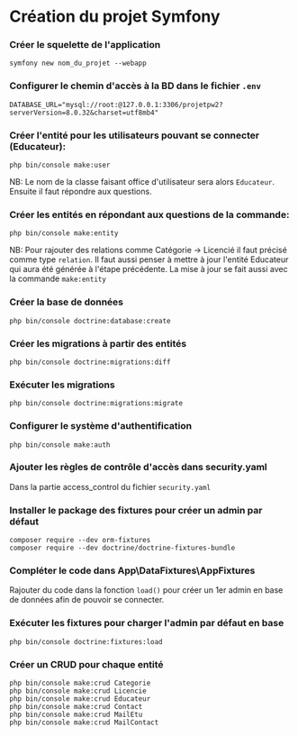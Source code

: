 # Création du projet Symfony

### Créer le squelette de l'application

```
symfony new nom_du_projet --webapp
```

### Configurer le chemin d'accès à la BD dans le fichier `.env`

```
DATABASE_URL="mysql://root:@127.0.0.1:3306/projetpw2?serverVersion=8.0.32&charset=utf8mb4"
```

### Créer l'entité pour les utilisateurs pouvant se connecter (Educateur):

```
php bin/console make:user
```

NB: Le nom de la classe faisant office d'utilisateur sera alors `Educateur`. Ensuite il faut répondre aux questions.

### Créer les entités en répondant aux questions de la commande:

```
php bin/console make:entity
```

NB: Pour rajouter des relations comme Catégorie -> Licencié il faut précisé comme type `relation`. Il faut aussi penser à mettre à jour l'entité Educateur qui aura été générée à l'étape précédente. La mise à jour se fait aussi avec la commande `make:entity`

### Créer la base de données

```
php bin/console doctrine:database:create
```

### Créer les migrations à partir des entités

```
php bin/console doctrine:migrations:diff
```

### Exécuter les migrations

```
php bin/console doctrine:migrations:migrate
```

### Configurer le système d'authentification

```
php bin/console make:auth
```

### Ajouter les règles de contrôle d'accès dans security.yaml

Dans la partie access_control du fichier `security.yaml`

### Installer le package des fixtures pour créer un admin par défaut

```
composer require --dev orm-fixtures
composer require --dev doctrine/doctrine-fixtures-bundle
```

### Compléter le code dans App\DataFixtures\AppFixtures

Rajouter du code dans la fonction `load()` pour créer un 1er admin en base de données afin de pouvoir se connecter.

### Exécuter les fixtures pour charger l'admin par défaut en base

```
php bin/console doctrine:fixtures:load
```

### Créer un CRUD pour chaque entité

```
php bin/console make:crud Categorie
php bin/console make:crud Licencie
php bin/console make:crud Educateur
php bin/console make:crud Contact
php bin/console make:crud MailEtu
php bin/console make:crud MailContact
```
